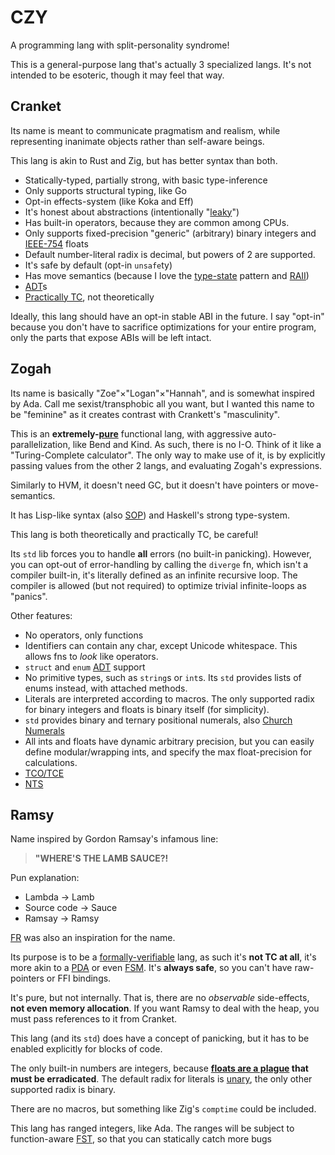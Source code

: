 # CZY
A programming lang with split-personality syndrome!

This is a general-purpose lang that's actually 3 specialized langs. It's not intended to be esoteric, though it may feel that way.

## Cranket
Its name is meant to communicate pragmatism and realism, while representing inanimate objects rather than self-aware beings.

This lang is akin to Rust and Zig, but has better syntax than both.

- Statically-typed, partially strong, with basic type-inference
- Only supports structural typing, like Go
- Opt-in effects-system (like Koka and Eff)
- It's honest about abstractions (intentionally "[leaky](https://en.wikipedia.org/wiki/Leaky_abstraction)")
- Has built-in operators, because they are common among CPUs.
- Only supports fixed-precision "generic" (arbitrary) binary integers and [IEEE-754](https://en.wikipedia.org/wiki/IEEE_754) floats
- Default number-literal radix is decimal, but powers of 2 are supported.
- It's safe by default (opt-in `unsafe`ty)
- Has move semantics (because I love the [type-state](https://cliffle.com/blog/rust-typestate) pattern and [RAII](https://en.wikipedia.org/wiki/Resource_acquisition_is_initialization))
- [ADT](https://en.wikipedia.org/wiki/Algebraic_data_type)s
- [Practically TC](https://gavinhoward.com/2024/03/what-computers-cannot-do-the-consequences-of-turing-completeness), not theoretically

Ideally, this lang should have an opt-in stable ABI in the future. I say "opt-in" because you don't have to sacrifice optimizations for your entire program, only the parts that expose ABIs will be left intact.

## Zogah
Its name is basically "Zoe"×"Logan"×"Hannah", and is somewhat inspired by Ada. Call me sexist/transphobic all you want, but I wanted this name to be "feminine" as it creates contrast with Crankett's "masculinity".

This is an **extremely-[pure](https://en.wikipedia.org/wiki/Purely_functional_programming)** functional lang, with aggressive auto-parallelization, like Bend and Kind. As such, there is no I-O. Think of it like a "Turing-Complete calculator". The only way to make use of it, is by explicitly passing values from the other 2 langs, and evaluating Zogah's expressions.

Similarly to HVM, it doesn't need GC, but it doesn't have pointers or move-semantics.

It has Lisp-like syntax (also [SOP](https://en.wikipedia.org/wiki/Stack-oriented_programming)) and Haskell's strong type-system.

This lang is both theoretically and practically TC, be careful!

Its `std` lib forces you to handle **all** errors (no built-in panicking). However, you can opt-out of error-handling by calling the `diverge` fn, which isn't a compiler built-in, it's literally defined as an infinite recursive loop. The compiler is allowed (but not required) to optimize trivial infinite-loops as "panics".

Other features:
- No operators, only functions
- Identifiers can contain any char, except Unicode whitespace. This allows fns to _look_ like operators.
- `struct` and `enum` [ADT](https://en.wikipedia.org/wiki/Algebraic_data_type) support
- No primitive types, such as `string`s or `int`s. Its `std` provides lists of enums instead, with attached methods.
- Literals are interpreted according to macros. The only supported radix for binary integers and floats is binary itself (for simplicity).
- `std` provides binary and ternary positional numerals, also [Church Numerals](https://en.wikipedia.org/wiki/Church_encoding)
- All ints and floats have dynamic arbitrary precision, but you can easily define modular/wrapping ints, and specify the max float-precision for calculations.
- [TCO/TCE](https://en.wikipedia.org/wiki/Tail_call)
- [NTS](https://en.wikipedia.org/wiki/Nominal_type_system)

## Ramsy
Name inspired by Gordon Ramsay's infamous line:
> **"WHERE'S THE LAMB SAUCE?!**

Pun explanation:
- Lambda -> Lamb
- Source code -> Sauce
- Ramsay -> Ramsy

[FR](https://en.wikipedia.org/wiki/Frank_Ramsey_(mathematician)) was also an inspiration for the name.

Its purpose is to be a [formally-verifiable](https://en.wikipedia.org/wiki/Formal_verification) lang, as such it's **not TC at all**, it's more akin to a [PDA](https://en.wikipedia.org/wiki/Pushdown_automaton) or even [FSM](https://en.wikipedia.org/wiki/Finite-state_machine). It's **always safe**, so you can't have raw-pointers or FFI bindings.

It's pure, but not internally. That is, there are no _observable_ side-effects, **not even memory allocation**.  If you want Ramsy to deal with the heap, you must pass references to it from Cranket.

This lang (and its `std`) does have a concept of panicking, but it has to be enabled explicitly for blocks of code.

The only built-in numbers are integers, because **[floats are a plague](https://reddit.com/r/ProgrammerHumor/comments/13gt6co/standagainstfloats/) that must be erradicated**. The default radix for literals is [unary](https://en.wikipedia.org/wiki/Unary_numeral_system), the only other supported radix is binary.

There are no macros, but something like Zig's `comptime` could be included.

This lang has ranged integers, like Ada. The ranges will be subject to function-aware [FST](https://en.wikipedia.org/wiki/Flow-sensitive_typing), so that you can statically catch more bugs

